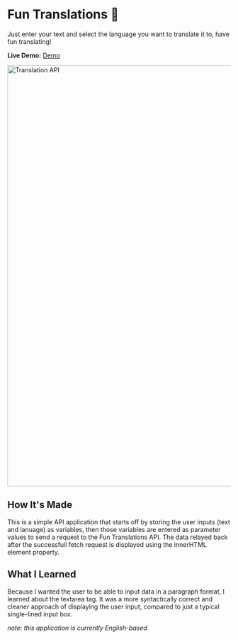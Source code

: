 # Fun Translations 📖

Just enter your text and select the language you want to translate it to, have fun translating!

**Live Demo:** <a href="https://fun-translations-jenna-nguyen.netlify.app/">Demo</a>

<img width="951" alt="Translation API" src="https://user-images.githubusercontent.com/88993361/137766115-1a0f2f25-e4d3-4d18-a6b1-904d621d7ee6.png">

## How It's Made

This is a simple API application that starts off by storing the user inputs (text and lanuage) as variables, then those variables are entered as parameter values to send a request to the Fun Translations API. The data relayed back after the successfull fetch request is displayed using the innerHTML element property.

## What I Learned
Because I wanted the user to be able to input data in a paragraph format, I learned about the textarea tag. It was a more syntactically correct and cleaner approach of displaying the user input, compared to just a typical single-lined input box.

<i>note: this application is currently English-based</i>

